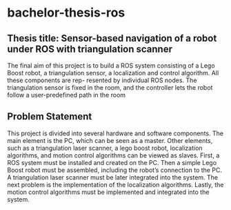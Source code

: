 # bachelor-thesis-ros
## Thesis title: Sensor-based navigation of a robot under ROS with triangulation scanner

The final aim of this project is to build a ROS system consisting of a Lego Boost robot,
a triangulation sensor, a localization and control algorithm. All these components are rep-
resented by individual ROS nodes. The triangulation sensor is fixed in the room, and the
controller lets the robot follow a user-predefined path in the room




## Problem Statement
This project is divided into several hardware and software components. The main element
is the PC, which can be seen as a master. Other elements, such as a triangulation laser
scanner, a lego boost robot, localization algorithms, and motion control algorithms can be
viewed as slaves.
First, a ROS system must be installed and created on the PC. Then a simple Lego Boost
robot must be assembled, including the robot’s connection to the PC. A triangulation laser
scanner must be later integrated into the system. The next problem is the implementation
of the localization algorithms. Lastly, the motion control algorithms must be implemented
and integrated into the system.

